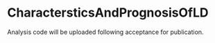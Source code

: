 # CharactersticsAndPrognosisOfLD
Analysis code will be uploaded following acceptance for publication.
